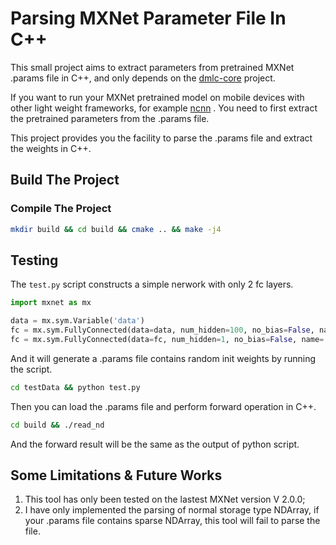 # Parsing MXNet Parameter File In C++

This small project aims to extract parameters from pretrained MXNet .params file in C++, and only depends on the [dmlc-core](https://github.com/dmlc/dmlc-core) project. 

If you want to run your MXNet pretrained model on mobile devices with other light weight frameworks,
for example [ncnn](https://github.com/Tencent/ncnn) . You need to first extract the pretrained parameters from the .params file.

This project provides you the facility to parse the .params file and extract the weights in C++.

## Build The Project

### Compile The Project

```bash
mkdir build && cd build && cmake .. && make -j4
```

## Testing

The `test.py` script constructs a simple nerwork with only 2 fc layers. 
```python
import mxnet as mx

data = mx.sym.Variable('data')
fc = mx.sym.FullyConnected(data=data, num_hidden=100, no_bias=False, name='fc1')
fc = mx.sym.FullyConnected(data=fc, num_hidden=1, no_bias=False, name='fc2')
```
And it will generate a .params file contains random init weights by running the script.
```bash
cd testData && python test.py
```

Then you can load the .params file and perform forward operation in C++.
```bash
cd build && ./read_nd
```
And the forward result will be the same as the output of python script.


## Some Limitations & Future Works
1. This tool has only been tested on the lastest MXNet version V 2.0.0;
2. I have only implemented the parsing of normal storage type NDArray, if your .params file contains sparse NDArray, this tool will fail to parse the file.
